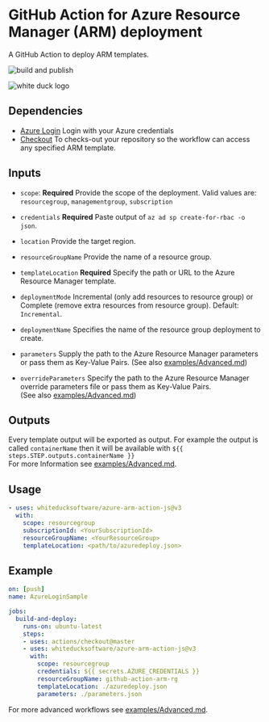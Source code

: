 # GitHub Action for Azure Resource Manager (ARM) deployment

A GitHub Action to deploy ARM templates.

![build and publish](https://github.com/whiteducksoftware/azure-arm-action-js/workflows/build-release/badge.svg)

![white duck logo](img/wd-githubaction-arm.png?raw=true)

## Dependencies

* [Azure Login](https://github.com/Azure/login) Login with your Azure credentials
* [Checkout](https://github.com/actions/checkout) To checks-out your repository so the workflow can access any specified ARM template.

## Inputs

* `scope`: **Required** Provide the scope of the deployment. Valid values are: `resourcegroup`, `managementgroup`, `subscription`

* `credentials` **Required** Paste output of `az ad sp create-for-rbac -o json`.

* `location` Provide the target region. 

* `resourceGroupName` Provide the name of a resource group.

* `templateLocation` **Required** Specify the path or URL to the Azure Resource Manager template.

* `deploymentMode` Incremental (only add resources to resource group) or Complete (remove extra resources from resource group). Default: `Incremental`.
  
* `deploymentName` Specifies the name of the resource group deployment to create.

* `parameters` Supply the path to the Azure Resource Manager parameters or pass them as Key-Value Pairs. 
  (See also [examples/Advanced.md](examples/Advanced.md))

* `overrideParameters` Specify the path to the Azure Resource Manager override parameters file or pass them as Key-Value Pairs.  
  (See also [examples/Advanced.md](examples/Advanced.md))

## Outputs
Every template output will be exported as output. For example the output is called `containerName` then it will be available with `${{ steps.STEP.outputs.containerName }}`    
For more Information see [examples/Advanced.md](examples/Advanced.md).    

## Usage

```yml
- uses: whiteducksoftware/azure-arm-action-js@v3
  with:
    scope: resourcegroup
    subscriptionId: <YourSubscriptionId>
    resourceGroupName: <YourResourceGroup>
    templateLocation: <path/to/azuredeploy.json>
```

## Example

```yml
on: [push]
name: AzureLoginSample

jobs:
  build-and-deploy:
    runs-on: ubuntu-latest
    steps:
    - uses: actions/checkout@master
    - uses: whiteducksoftware/azure-arm-action-js@v3
      with:
        scope: resourcegroup
        credentials: ${{ secrets.AZURE_CREDENTIALS }}
        resourceGroupName: github-action-arm-rg
        templateLocation: ./azuredeploy.json
        parameters: ./parameters.json
```
For more advanced workflows see [examples/Advanced.md](examples/Advanced.md).